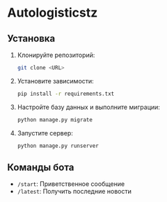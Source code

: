 # Autologisticstz

## Установка

1. Клонируйте репозиторий:
    ```bash
    git clone <URL>
    ```

2. Установите зависимости:
    ```bash
    pip install -r requirements.txt
    ```

3. Настройте базу данных и выполните миграции:
    ```bash
    python manage.py migrate
    ```

4. Запустите сервер:
    ```bash
    python manage.py runserver
    ```

## Команды бота

- `/start`: Приветственное сообщение
- `/latest`: Получить последние новости
